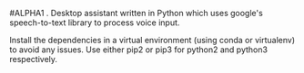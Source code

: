 #ALPHA1
.
Desktop assistant written in Python which uses google's speech-to-text library to process voice input.

Install the dependencies in a virtual environment (using conda or virtualenv) to avoid any issues. Use either pip2 or pip3 for python2 and python3 respectively.


